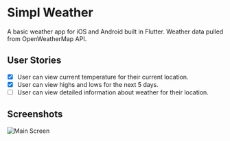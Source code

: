 # Simpl Weather

A basic weather app for iOS and Android built in Flutter.  Weather data pulled from OpenWeatherMap API.

## User Stories

- [X] User can view current temperature for their current location.
- [X] User can view highs and lows for the next 5 days. 
- [ ] User can view detailed information about weather for their location.

## Screenshots

<img src='' title='Main Screen' width='' alt='Main Screen' />

